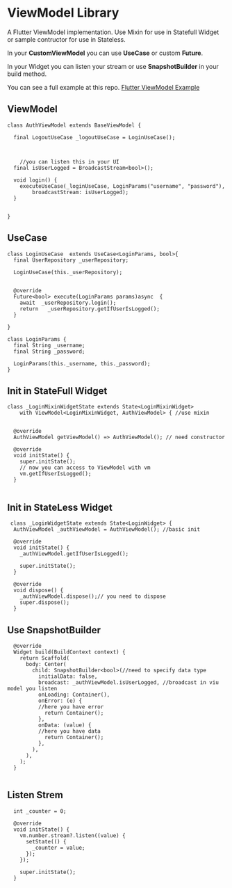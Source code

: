 # ViewModel Library


A Flutter ViewModel implementation. Use Mixin for use in Statefull Widget or sample contructor for use in Stateless.

In your **CustomViewModel** you can use **UseCase** or custom **Future**.

In your Widget you can listen your stream or use **SnapshotBuilder** in your build method.

You can see a full example at this repo.
[Flutter ViewModel Example](https://github.com/beppenmk/flutter_viewmodel_example)  


## ViewModel
```
class AuthViewModel extends BaseViewModel {
   
  final LogoutUseCase _logoutUseCase = LoginUseCase();
     
   

	//you can listen this in your UI 
  final isUserLogged = BroadcastStream<bool>();

  void login() {
    executeUseCase(_loginUseCase, LoginParams("username", "password"),
        broadcastStream: isUserLogged);
  }

 
}
```
## UseCase
```
class LoginUseCase  extends UseCase<LoginParams, bool>{
  final UserRepository _userRepository;

  LoginUseCase(this._userRepository);


  @override
  Future<bool> execute(LoginParams params)async  {
    await  _userRepository.login();
    return   _userRepository.getIfUserIsLogged();
  }

}

class LoginParams {
  final String _username;
  final String _password;

  LoginParams(this._username, this._password);
}
```

## Init in StateFull Widget
```
class _LoginMixinWidgetState extends State<LoginMixinWidget>
    with ViewModel<LoginMixinWidget, AuthViewModel> { //use mixin


  @override
  AuthViewModel getViewModel() => AuthViewModel(); // need constructor

  @override
  void initState() {
    super.initState();
    // now you can access to ViewModel with vm
    vm.getIfUserIsLogged();  
  }
  
```

## Init in StateLess Widget

```
 class _LoginWidgetState extends State<LoginWidget> {
  AuthViewModel _authViewModel = AuthViewModel(); //basic init

  @override
  void initState() {
    _authViewModel.getIfUserIsLogged();

    super.initState();
  }

  @override
  void dispose() {
    _authViewModel.dispose();// you need to dispose
    super.dispose();
  }
```

## Use SnapshotBuilder
```
  @override
  Widget build(BuildContext context) {
    return Scaffold(
      body: Center(
        child: SnapshotBuilder<bool>(//need to specify data type
          initialData: false,
          broadcast: _authViewModel.isUserLogged, //broadcast in viu model you listen
          onLoading: Container(), 
          onError: (e) {
          //here you have error
            return Container();
          },
          onData: (value) {
          //here you have data
            return Container();
          },
        ),
      ),
    );
  }
  
```
## Listen Strem 
```
  int _counter = 0;
  
  @override
  void initState() {
    vm.number.stream?.listen((value) {
      setState(() {
        _counter = value;
      });
    });

    super.initState();
  }
  
```
